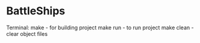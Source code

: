 # BattleShips

Terminal: 
make - for building project
make run - to run project
make clean - clear object files
